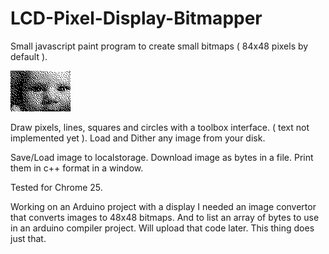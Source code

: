 LCD-Pixel-Display-Bitmapper
===========================


Small javascript paint program to create small bitmaps ( 84x48 pixels by default ).

<img src="https://github.com/bespired/LCD-Pixel-Display-Bitmapper/blob/master/baby.png" />

Draw pixels, lines, squares and circles with a toolbox interface. ( text not implemented yet ).
Load and Dither any image from your disk.

Save/Load image to localstorage.
Download image as bytes in a file.
Print them in c++ format in a window.



Tested for Chrome 25. 

Working on an Arduino project with a display I needed an image convertor that converts images to 48x48 bitmaps.
And to list an array of bytes to use in an arduino compiler project. Will upload that code later.
This thing does just that.


